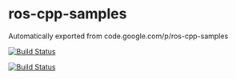 # ros-cpp-samples
Automatically exported from code.google.com/p/ros-cpp-samples

[![Build Status](https://api.shippable.com/projects/554b2991edd7f2c052e402f1/badge?branchName=indigo-devel)](https://app.shippable.com/projects/554b2991edd7f2c052e402f1/builds/latest)

[![Build Status](https://semaphoreci.com/api/v1/projects/dba4229d-2e4e-4646-885d-96964047a7cc/492697/badge.svg)](https://semaphoreci.com/andriy/ros-cpp-samples)
